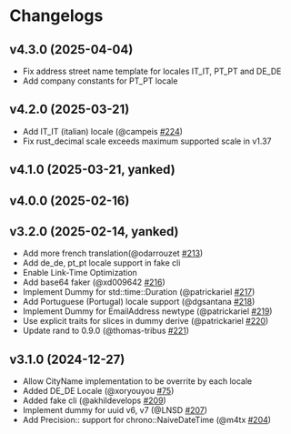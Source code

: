 # Changelogs

## v4.3.0 (2025-04-04)
- Fix address street name template for locales IT_IT, PT_PT and DE_DE
- Add company constants for PT_PT locale

## v4.2.0 (2025-03-21)
- Add IT_IT (italian) locale (@campeis [#224](https://github.com/cksac/fake-rs/pull/224))
- Fix rust_decimal scale exceeds maximum supported scale in v1.37

## v4.1.0 (2025-03-21, yanked)

## v4.0.0 (2025-02-16)
## v3.2.0 (2025-02-14, yanked)
- Add more french translation(@odarrouzet [#213](https://github.com/cksac/fake-rs/pull/213))
- Add de_de, pt_pt locale support in fake cli
- Enable Link-Time Optimization
- Add base64 faker (@xd009642 [#216](https://github.com/cksac/fake-rs/pull/216))
- Implement Dummy for std::time::Duration (@patrickariel [#217](https://github.com/cksac/fake-rs/pull/217))
- Add Portuguese (Portugal) locale support (@dgsantana [#218](https://github.com/cksac/fake-rs/pull/218))
- Implement Dummy for EmailAddress newtype (@patrickariel [#219](https://github.com/cksac/fake-rs/pull/219))
- Use explicit traits for slices in dummy derive (@patrickariel [#220](https://github.com/cksac/fake-rs/pull/220))
- Update rand to 0.9.0 (@thomas-tribus [#221](https://github.com/cksac/fake-rs/pull/221))

## v3.1.0 (2024-12-27)
- Allow CityName implementation to be overrite by each locale
- Added DE_DE Locale (@xoryouyou [#75](https://github.com/cksac/fake-rs/pull/75))
- Added fake cli (@akhildevelops [#209](https://github.com/cksac/fake-rs/pull/209))
- Implement dummy for uuid v6, v7 (@LNSD [#207](https://github.com/cksac/fake-rs/pull/207))
- Add Precision::<N> support for chrono::NaiveDateTime (@m4tx [#204](https://github.com/cksac/fake-rs/pull/204))
